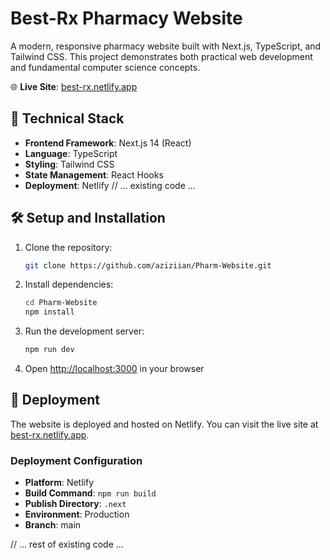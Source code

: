 # Best-Rx Pharmacy Website

A modern, responsive pharmacy website built with Next.js, TypeScript, and Tailwind CSS. This project demonstrates both practical web development and fundamental computer science concepts.

🌐 **Live Site**: [best-rx.netlify.app](https://best-rx.netlify.app)

## 🚀 Technical Stack

- **Frontend Framework**: Next.js 14 (React)
- **Language**: TypeScript
- **Styling**: Tailwind CSS
- **State Management**: React Hooks
- **Deployment**: Netlify
// ... existing code ...

## 🛠️ Setup and Installation

1. Clone the repository:
   ```bash
   git clone https://github.com/aziziian/Pharm-Website.git
   ```

2. Install dependencies:
   ```bash
   cd Pharm-Website
   npm install
   ```

3. Run the development server:
   ```bash
   npm run dev
   ```

4. Open [http://localhost:3000](http://localhost:3000) in your browser

## 📱 Deployment

The website is deployed and hosted on Netlify. You can visit the live site at [best-rx.netlify.app](https://best-rx.netlify.app).

### Deployment Configuration
- **Platform**: Netlify
- **Build Command**: `npm run build`
- **Publish Directory**: `.next`
- **Environment**: Production
- **Branch**: main

// ... rest of existing code ...
